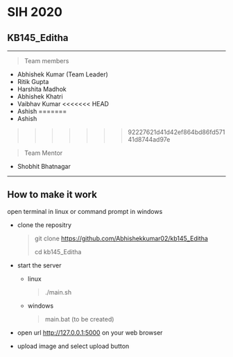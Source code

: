 # SIH 2020
## KB145_Editha
---
> Team members
* Abhishek Kumar (Team Leader)
* Ritik Gupta
* Harshita Madhok
*	Abhishek Khatri
*	Vaibhav Kumar
<<<<<<< HEAD
* Ashish
=======
*	Ashish
>>>>>>> 92227621d41d42ef864bd86fd57141d8744ad97e

> Team Mentor
* Shobhit Bhatnagar

---
## How to make it work

open terminal in linux or command prompt in windows

* clone the repositry
	> git clone https://github.com/Abhishekkumar02/kb145_Editha
	>
	> cd kb145_Editha

* start the server
	* linux
		> ./main.sh
	* windows
		> main.bat (to be created)

* open url http://127.0.0.1:5000 on your web browser

* upload image and select upload button
